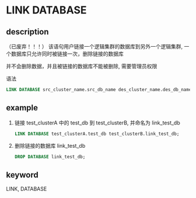 # LINK DATABASE

## description

（已废弃！！！）
该语句用户链接一个逻辑集群的数据库到另外一个逻辑集群, 一个数据库只允许同时被链接一次，删除链接的数据库

并不会删除数据，并且被链接的数据库不能被删除, 需要管理员权限

语法

```sql
LINK DATABASE src_cluster_name.src_db_name des_cluster_name.des_db_name
```

## example

1. 链接 test_clusterA 中的 test_db 到 test_clusterB, 并命名为 link_test_db

    ```sql
    LINK DATABASE test_clusterA.test_db test_clusterB.link_test_db;
    ```

2. 删除链接的数据库 link_test_db

    ```sql
    DROP DATABASE link_test_db;
    ```

## keyword

LINK, DATABASE
